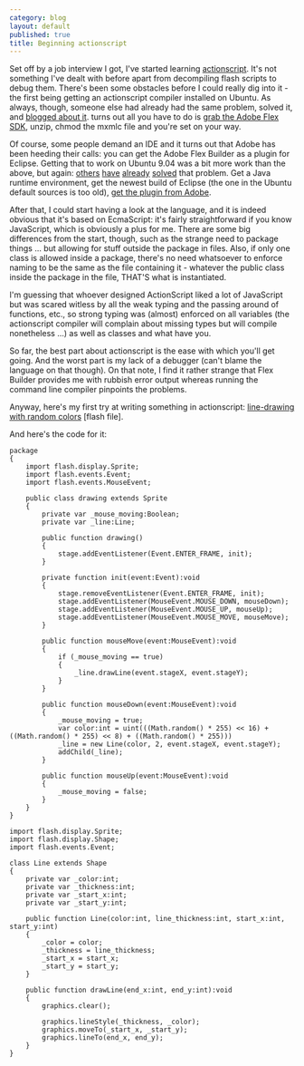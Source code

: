 ```yaml
---
category: blog
layout: default
published: true
title: Beginning actionscript
---
```

Set off by a job interview I got, I've started learning [actionscript](http://en.wikipedia.org/wiki/Actionscript). It's not something I've dealt with before apart from decompiling flash scripts to debug them. There's been some obstacles before I could really dig into it - the first being getting an actionscript compiler installed on Ubuntu. As always, though, someone else had already had the same problem, solved it, and [blogged about it](http://www.williambrownstreet.net/wordpress/?p=78). turns out all you have to do is [grab the Adobe Flex SDK](http://opensource.adobe.com/wiki/display/flexsdk/Download+Flex+3), unzip, chmod the mxmlc file and you're set on your way.

Of course, some people demand an IDE and it turns out that Adobe has been heeding their calls: you can get the Adobe Flex Builder as a plugin for Eclipse. Getting that to work on Ubuntu 9.04 was a bit more work than the above, but again: [others](http://www.insideria.com/2008/04/step-by-step-setting-up-flex-b.html) [have](http://kbala.com/2009/03/install-adobe-flex-builder-linux-alpha-in-ubuntu/) [already](http://blog.tripu.info/item/flex-linux) [solved](http://www.markvandenbergh.com/archives/83/installing-flex-builder-on-ubuntu-904/) that problem. Get a Java runtime environment, get the newest build of Eclipse (the one in the Ubuntu default sources is too old), [get the plugin from Adobe](http://labs.adobe.com/downloads/flexbuilder_linux.html).

After that, I could start having a look at the language, and it is indeed obvious that it's based on EcmaScript: it's fairly straightforward if you know JavaScript, which is obviously a plus for me. There are some big differences from the start, though, such as the strange need to package things ... but allowing for stuff outside the package in files. Also, if only one class is allowed inside a package, there's no need whatsoever to enforce naming to be the same as the file containing it - whatever the public class inside the package in the file, THAT'S what is instantiated.

I'm guessing that whoever designed ActionScript liked a lot of JavaScript but was scared witless by all the weak typing and the passing around of functions, etc., so strong typing was (almost) enforced on all variables (the actionscript compiler will complain about missing types but will compile nonetheless ...) as well as classes and what have you.

So far, the best part about actionscript is the ease with which you'll get going. And the worst part is my lack of a debugger (can't blame the language on that though). On that note, I find it rather strange that Flex Builder provides me with rubbish error output whereas running the command line compiler pinpoints the problems.

Anyway, here's my first try at writing something in actionscript: [line-drawing with random colors](/downloads/line_drawing.swf) [flash file].

And here's the code for it:

```
package
{
    import flash.display.Sprite;
    import flash.events.Event;
    import flash.events.MouseEvent;

    public class drawing extends Sprite
    {
        private var _mouse_moving:Boolean;
        private var _line:Line;

        public function drawing()
        {
            stage.addEventListener(Event.ENTER_FRAME, init);
        }

        private function init(event:Event):void
        {
            stage.removeEventListener(Event.ENTER_FRAME, init);
            stage.addEventListener(MouseEvent.MOUSE_DOWN, mouseDown);
            stage.addEventListener(MouseEvent.MOUSE_UP, mouseUp);
            stage.addEventListener(MouseEvent.MOUSE_MOVE, mouseMove);
        }

        public function mouseMove(event:MouseEvent):void
        {
            if (_mouse_moving == true)
            {
                _line.drawLine(event.stageX, event.stageY);
            }
        }

        public function mouseDown(event:MouseEvent):void
        {
            _mouse_moving = true;
            var color:int = uint(((Math.random() * 255) << 16) + ((Math.random() * 255) << 8) + ((Math.random() * 255))) 
            _line = new Line(color, 2, event.stageX, event.stageY);
            addChild(_line);
        }

        public function mouseUp(event:MouseEvent):void
        {
            _mouse_moving = false;
        }
    }
}

import flash.display.Sprite;
import flash.display.Shape;
import flash.events.Event;

class Line extends Shape
{
    private var _color:int;
    private var _thickness:int;
    private var _start_x:int;
    private var _start_y:int;

    public function Line(color:int, line_thickness:int, start_x:int, start_y:int)
    {
        _color = color;
        _thickness = line_thickness;
        _start_x = start_x;
        _start_y = start_y;
    }

    public function drawLine(end_x:int, end_y:int):void
    {
        graphics.clear();

        graphics.lineStyle(_thickness, _color);
        graphics.moveTo(_start_x, _start_y);
        graphics.lineTo(end_x, end_y);
    } 
}
```
